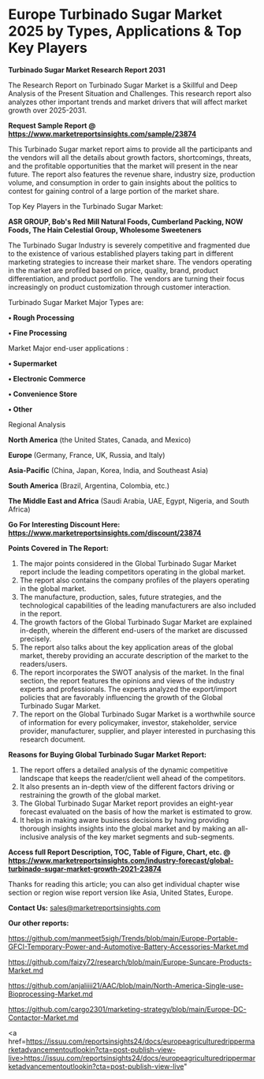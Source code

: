 # Europe Turbinado Sugar Market 2025 by Types, Applications & Top Key Players

<strong>Turbinado Sugar Market Research Report 2031</strong>

The Research Report on Turbinado Sugar Market is a Skillful and Deep Analysis of the Present Situation and Challenges. This research report also analyzes other important trends and market drivers that will affect market growth over 2025-2031.

<strong>Request Sample Report @ <a href=https://www.marketreportsinsights.com/sample/23874>https://www.marketreportsinsights.com/sample/23874</a></strong>

This Turbinado Sugar market report aims to provide all the participants and the vendors will all the details about growth factors, shortcomings, threats, and the profitable opportunities that the market will present in the near future. The report also features the revenue share, industry size, production volume, and consumption in order to gain insights about the politics to contest for gaining control of a large portion of the market share.

Top Key Players in the Turbinado Sugar Market:

<strong>ASR GROUP, Bob's Red Mill Natural Foods, Cumberland Packing, NOW Foods, The Hain Celestial Group, Wholesome Sweeteners</strong>

The Turbinado Sugar Industry is severely competitive and fragmented due to the existence of various established players taking part in different marketing strategies to increase their market share. The vendors operating in the market are profiled based on price, quality, brand, product differentiation, and product portfolio. The vendors are turning their focus increasingly on product customization through customer interaction.

Turbinado Sugar Market Major Types are:

<strong>• Rough Processing

• Fine Processing</strong>

Market Major end-user applications :

<strong>• Supermarket

• Electronic Commerce

• Convenience Store

• Other</strong>

Regional Analysis

</u><strong><b>North America</b></strong> (the United States, Canada, and Mexico)

<strong><b>Europe </b></strong>(Germany, France, UK, Russia, and Italy)

<strong><b>Asia-Pacific</b></strong> (China, Japan, Korea, India, and Southeast Asia)

<strong><b>South America</b></strong> (Brazil, Argentina, Colombia, etc.)

<strong><b>The Middle East and Africa</b></strong> (Saudi Arabia, UAE, Egypt, Nigeria, and South Africa)

<strong>Go For Interesting Discount Here: <a href=https://www.marketreportsinsights.com/discount/23874>https://www.marketreportsinsights.com/discount/23874</a></strong>

<strong>Points Covered in The Report:</strong>
<ol>
  <li>The major points considered in the Global Turbinado Sugar Market report include the leading competitors operating in the global market.</li>
  <li>The report also contains the company profiles of the players operating in the global market.</li>
  <li>The manufacture, production, sales, future strategies, and the technological capabilities of the leading manufacturers are also included in the report.</li>
  <li>The growth factors of the Global Turbinado Sugar Market are explained in-depth, wherein the different end-users of the market are discussed precisely.</li>
  <li>The report also talks about the key application areas of the global market, thereby providing an accurate description of the market to the readers/users.</li>
  <li>The report incorporates the SWOT analysis of the market. In the final section, the report features the opinions and views of the industry experts and professionals. The experts analyzed the export/import policies that are favorably influencing the growth of the Global Turbinado Sugar Market.</li>
  <li>The report on the Global Turbinado Sugar Market is a worthwhile source of information for every policymaker, investor, stakeholder, service provider, manufacturer, supplier, and player interested in purchasing this research document.</li>
</ol>
<strong>Reasons for Buying Global Turbinado Sugar Market Report:</strong>

<ol>
  <li>The report offers a detailed analysis of the dynamic competitive landscape that keeps the reader/client well ahead of the competitors.</li>
  <li>It also presents an in-depth view of the different factors driving or restraining the growth of the global market.</li>
  <li>The Global Turbinado Sugar Market report provides an eight-year forecast evaluated on the basis of how the market is estimated to grow.</li>
  <li>It helps in making aware business decisions by having providing thorough insights insights into the global market and by making an all-inclusive analysis of the key market segments and sub-segments.</li>
</ol>
<strong>Access full Report Description, TOC, Table of Figure, Chart, etc. @ <a href=https://www.marketreportsinsights.com/industry-forecast/global-turbinado-sugar-market-growth-2021-23874>https://www.marketreportsinsights.com/industry-forecast/global-turbinado-sugar-market-growth-2021-23874</a></strong>


Thanks for reading this article; you can also get individual chapter wise section or region wise report version like Asia, United States, Europe.

<strong>Contact Us:</strong>
sales@marketreportsinsights.com

<strong>Our other reports:</strong>

<a href=https://github.com/manmeet5sigh/Trends/blob/main/Europe-Portable-GFCI-Temporary-Power-and-Automotive-Battery-Accessories-Market.md>https://github.com/manmeet5sigh/Trends/blob/main/Europe-Portable-GFCI-Temporary-Power-and-Automotive-Battery-Accessories-Market.md</a>

<a href=https://github.com/faizy72/research/blob/main/Europe-Suncare-Products-Market.md>https://github.com/faizy72/research/blob/main/Europe-Suncare-Products-Market.md</a>

<a href=https://github.com/anjaliiii21/AAC/blob/main/North-America-Single-use-Bioprocessing-Market.md>https://github.com/anjaliiii21/AAC/blob/main/North-America-Single-use-Bioprocessing-Market.md</a>

<a href=https://github.com/cargo2301/marketing-strategy/blob/main/Europe-DC-Contactor-Market.md>https://github.com/cargo2301/marketing-strategy/blob/main/Europe-DC-Contactor-Market.md</a>

<a href=https://issuu.com/reportsinsights24/docs/europeagriculturedrippermarketadvancementoutlookin?cta=post-publish-view-live>https://issuu.com/reportsinsights24/docs/europeagriculturedrippermarketadvancementoutlookin?cta=post-publish-view-live</a>"
